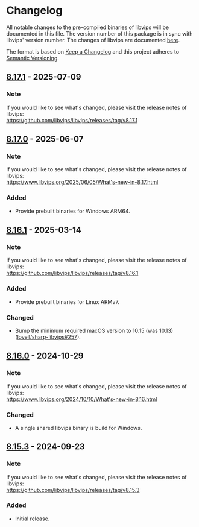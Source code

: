 # Changelog
All notable changes to the pre-compiled binaries of libvips will be documented in this file. The version number of this package is in sync with libvips' version number.
The changes of libvips are documented [here](https://github.com/libvips/libvips/blob/master/ChangeLog).

The format is based on [Keep a Changelog](https://keepachangelog.com/en/1.0.0/) and this project adheres to [Semantic Versioning](https://semver.org/spec/v2.0.0.html).

## [8.17.1] - 2025-07-09
### Note
If you would like to see what's changed, please visit the release notes of libvips:  
https://github.com/libvips/libvips/releases/tag/v8.17.1

## [8.17.0] - 2025-06-07
### Note
If you would like to see what's changed, please visit the release notes of libvips:  
https://www.libvips.org/2025/06/05/What's-new-in-8.17.html

### Added
- Provide prebuilt binaries for Windows ARM64.

## [8.16.1] - 2025-03-14
### Note
If you would like to see what's changed, please visit the release notes of libvips:  
https://github.com/libvips/libvips/releases/tag/v8.16.1

### Added
- Provide prebuilt binaries for Linux ARMv7.

### Changed
- Bump the minimum required macOS version to 10.15 (was 10.13) ([lovell/sharp-libvips#257](https://github.com/lovell/sharp-libvips/pull/257)).

## [8.16.0] - 2024-10-29
### Note
If you would like to see what's changed, please visit the release notes of libvips:  
https://www.libvips.org/2024/10/10/What's-new-in-8.16.html

### Changed
- A single shared libvips binary is build for Windows.

## [8.15.3] - 2024-09-23
### Note
If you would like to see what's changed, please visit the release notes of libvips:  
https://github.com/libvips/libvips/releases/tag/v8.15.3

### Added
- Initial release.

[8.17.1]: https://github.com/kleisauke/pyvips-binary/compare/v8.17.0...v8.17.1
[8.17.0]: https://github.com/kleisauke/pyvips-binary/compare/v8.16.1...v8.17.0
[8.16.1]: https://github.com/kleisauke/pyvips-binary/compare/v8.16.0...v8.16.1
[8.16.0]: https://github.com/kleisauke/pyvips-binary/compare/v8.15.3...v8.16.0
[8.15.3]: https://github.com/kleisauke/pyvips-binary/releases/tag/v8.15.3
